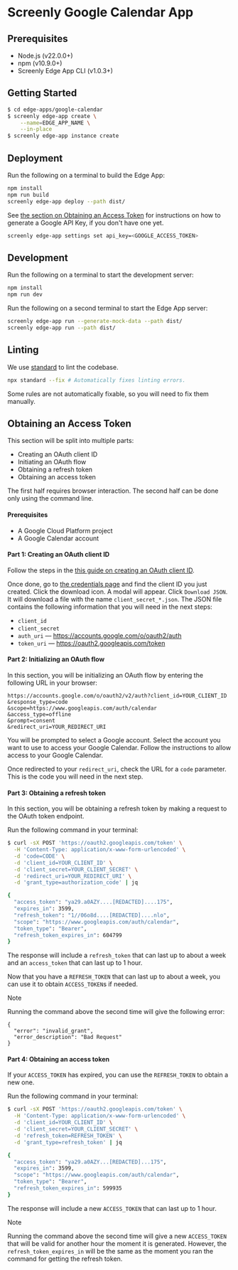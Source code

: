 # Screenly Google Calendar App

## Prerequisites

- Node.js (v22.0.0+)
- npm (v10.9.0+)
- Screenly Edge App CLI (v1.0.3+)

## Getting Started

```bash
$ cd edge-apps/google-calendar
$ screenly edge-app create \
    --name=EDGE_APP_NAME \
    --in-place
$ screenly edge-app instance create
```

## Deployment

Run the following on a terminal to build the Edge App:

```bash
npm install
npm run build
screenly edge-app deploy --path dist/
```

See [the section on Obtaining an Access Token](#obtaining-an-access-token) for instructions on how to generate a Google API Key, if you don't have one yet.

```bash
screenly edge-app settings set api_key=<GOOGLE_ACCESS_TOKEN>
```

## Development

Run the following on a terminal to start the development server:

```bash
npm install
npm run dev
```

Run the following on a second terminal to start the Edge App server:

```bash
screenly edge-app run --generate-mock-data --path dist/
screenly edge-app run --path dist/
```

## Linting

We use [standard](https://standardjs.com/) to lint the codebase.

```bash
npx standard --fix # Automatically fixes linting errors.
```

Some rules are not automatically fixable, so you will need to fix them manually.

## Obtaining an Access Token

This section will be split into multiple parts:
- Creating an OAuth client ID
- Initiating an OAuth flow
- Obtaining a refresh token
- Obtaining an access token

The first half requires browser interaction. The second half can be done only using the command line.

#### Prerequisites

- A Google Cloud Platform project
- A Google Calendar account

#### Part 1: Creating an OAuth client ID

Follow the steps in the [this guide on creating an OAuth client ID](https://developers.google.com/workspace/guides/create-credentials#oauth-client-id).

Once done, go to [the credentials page](https://console.cloud.google.com/apis/credentials) and find the client ID you just created. Click the download icon. A modal will appear. Click `Download JSON`. It will download a file with the name `client_secret_*.json`. The JSON file contains the following information that you will need in the next steps:

- `client_id`
- `client_secret`
- `auth_uri` &mdash; https://accounts.google.com/o/oauth2/auth
- `token_uri` &mdash; https://oauth2.googleapis.com/token

#### Part 2: Initializing an OAuth flow

In this section, you will be initializing an OAuth flow by entering the following URL in your browser:

```
https://accounts.google.com/o/oauth2/v2/auth?client_id=YOUR_CLIENT_ID
&response_type=code
&scope=https://www.googleapis.com/auth/calendar
&access_type=offline
&prompt=consent
&redirect_uri=YOUR_REDIRECT_URI
```

You will be prompted to select a Google account. Select the account you want to use to access your Google Calendar. Follow the instructions to allow access to your Google Calendar.

Once redirected to your `redirect_uri`, check the URL for a `code` parameter. This is the code you will need in the next step.

#### Part 3: Obtaining a refresh token

In this section, you will be obtaining a refresh token by making a request to the OAuth token endpoint.

Run the following command in your terminal:

```bash
$ curl -sX POST 'https://oauth2.googleapis.com/token' \
  -H 'Content-Type: application/x-www-form-urlencoded' \
  -d 'code=CODE' \
  -d 'client_id=YOUR_CLIENT_ID' \
  -d 'client_secret=YOUR_CLIENT_SECRET' \
  -d 'redirect_uri=YOUR_REDIRECT_URI' \
  -d 'grant_type=authorization_code' | jq

{
  "access_token": "ya29.a0AZY....[REDACTED]....175",
  "expires_in": 3599,
  "refresh_token": "1//06o8d....[REDACTED]....nlo",
  "scope": "https://www.googleapis.com/auth/calendar",
  "token_type": "Bearer",
  "refresh_token_expires_in": 604799
}
```

The response will include a `refresh_token` that can last up to about a week and an `access_token` that can last up to 1 hour.

Now that you have a `REFRESH_TOKEN` that can last up to about a week, you can use it to obtain `ACCESS_TOKEN`s if needed.

> [!NOTE]
> Running the command above the second time will give the following error:
>
> ```
> {
>   "error": "invalid_grant",
>   "error_description": "Bad Request"
> }
> ```

#### Part 4: Obtaining an access token

If your `ACCESS_TOKEN` has expired, you can use the `REFRESH_TOKEN` to obtain a new one.

Run the following command in your terminal:

```bash
$ curl -sX POST 'https://oauth2.googleapis.com/token' \
  -H 'Content-Type: application/x-www-form-urlencoded' \
  -d 'client_id=YOUR_CLIENT_ID' \
  -d 'client_secret=YOUR_CLIENT_SECRET' \
  -d 'refresh_token=REFRESH_TOKEN' \
  -d 'grant_type=refresh_token' | jq

{
  "access_token": "ya29.a0AZY...[REDACTED]...175",
  "expires_in": 3599,
  "scope": "https://www.googleapis.com/auth/calendar",
  "token_type": "Bearer",
  "refresh_token_expires_in": 599935
}
```

The response will include a new `ACCESS_TOKEN` that can last up to 1 hour.

> [!NOTE]
> Running the command above the second time will give a new `ACCESS_TOKEN` that will be valid for another hour the moment it is generated. However, the `refresh_token_expires_in` will be the same as the moment you ran the command for getting the refresh token.
